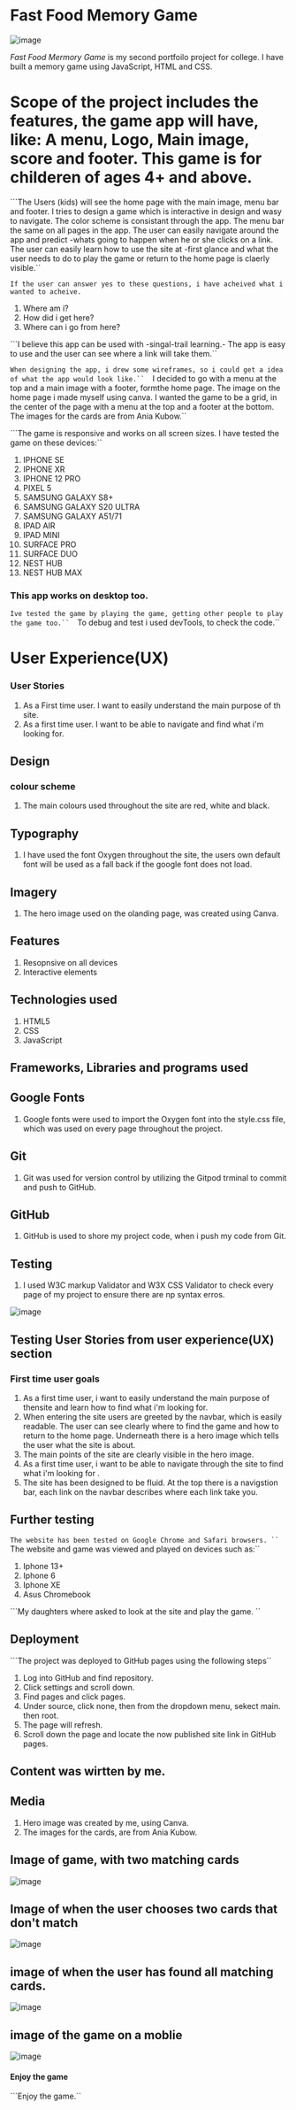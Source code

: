 #  Fast Food Memory Game

![image](https://github.com/struk49/fastfoodmemorygame/assets/115653854/be9f326f-c8f1-4631-be43-b347aef044e4)




*Fast Food Mermory Game* is my second portfoilo project for college. I have built a memory game using JavaScript, HTML and CSS.
 
# Scope of the project includes the features, the game app will have, like: A menu, Logo, Main image, score and footer. This game is for childeren of ages 4+ and above.
```The Users (kids) will see the home page with the main image, menu bar and footer. I tries to design a game which is interactive in design and wasy to navigate. The color scheme is consistant through the app. The menu bar the same on all pages in the app. The user can easily navigate around the app and predict -whats going to happen when he or she clicks on a link. The user can easily learn how to use the site at -first glance and what the user needs to do to play the game or return to the home page is claerly visible.``

 ``If the user can answer yes to these questions, i have acheived what i wanted to acheive.``
1.  Where am i?
 2. How did i get here?
3. Where can i go from here?

```I believe this app can be used with -singal-trail learning.- The app is easy to use and the user can see where a link will take them.`` 

```When designing the app, i drew some wireframes, so i could get a idea of what the app would look like.`` 
```I decided to go with a menu at the top and a main image with a footer, formthe home page. The image on the home page i made myself using canva. I wanted the game to be a grid, in the center of the page with a menu at the top and a footer at the bottom. The images for the cards are from Ania Kubow.``

```The game is responsive and works on all screen sizes. I have tested the game on these devices:``
1. IPHONE SE
2. IPHONE XR
3. IPHONE 12 PRO
4. PIXEL 5
5. SAMSUNG GALAXY S8+
6. SAMSUNG GALAXY S20 ULTRA
7. SAMSUNG GALAXY A51/71
8. IPAD AIR
9. IPAD MINI
10. SURFACE PRO
11. SURFACE DUO
12. NEST HUB
13. NEST HUB MAX

### This app works on desktop too. 

```Ive tested the game by playing the game, getting other people to play the game too.`` 
```To debug and test i used devTools, to check the code.``

# User Experience(UX)
### User Stories
1. As a First time user. I want to easily understand the main purpose of th site. 
2. As a first time user. I want to be able to navigate and find what i'm looking for. 

## Design
### colour scheme
1. The main colours used throughout the site are red, white and black.

## Typography 
1. I have used the font Oxygen throughout the site, the users own default font will be used as a fall back if the google font does not load. 

## Imagery
1. The hero image used on the olanding page, was created using Canva. 

## Features
1. Resopnsive on all devices
2. Interactive elements

## Technologies used
1. HTML5
2. CSS
3. JavaScript

## Frameworks, Libraries and programs used

## Google Fonts
1. Google fonts were used to import the Oxygen font into the style.css file, which was used on every page throughout the project.

## Git
1. Git was used for version control by utilizing the Gitpod trminal to commit and push to GitHub.

## GitHub
1. GitHub is used to shore my project code, when i push my code from Git. 

## Testing
1. I used W3C markup Validator and W3X CSS Validator to check every page of my project to ensure there are np syntax erros. 

![image](https://github.com/struk49/fastfoodmemorygame/assets/115653854/1811532b-2d17-4748-9b2e-db30d850b63d)


## Testing User Stories from user experience(UX) section 
### First time user goals
1. As a first time user, i want to easily understand the main purpose of thensite and learn how to find what i'm looking for. 
2. When entering the site users are greeted by the navbar, which is easily readable. The user can see clearly where to find the game and how to return to the home page. Underneath there is a hero image which tells the user what the site is about. 
3. The main points of the site are clearly visible in the hero image. 
4. As a first time user, i want to be able to navigate through the site to find what i'm looking for .
5. The site has been designed to be fluid. 
At the top there is a navigstion bar, each link on the navbar describes where each link take you. 

## Further testing 
```The website has been tested on Google Chrome and Safari browsers. ``
```The website and game was viewed and played on devices such as:``
1. Iphone 13+
2. Iphone 6
3. Iphone XE
4. Asus Chromebook

```My daughters where asked to look at the site and play the game. ``

## Deployment
```The project was deployed to GitHub pages using the following steps``
1. Log into GitHub and find repository.
2. Click settings and scroll down. 
3. Find pages and click pages. 
4. Under source, click none, then from the dropdown menu, sekect main. then root.
5. The page will refresh. 
6. Scroll down the page and locate the now published site link in GitHub pages. 

## Content was wirtten by me. 

## Media 
1. Hero image was created by me, using Canva. 
2. The images for the cards, are from Ania Kubow.

## Image of game, with two matching cards

![image](https://github.com/struk49/fastfoodmemorygame/assets/115653854/754087a1-65c6-4fad-8ba4-4336496fb7d5)

## Image of when the user chooses two cards that don't match

![image](https://github.com/struk49/fastfoodmemorygame/assets/115653854/b1e7208d-dbe1-4d9b-a334-02ee6749a4a2)

## image of when the user has found all matching cards. 

![image](https://github.com/struk49/fastfoodmemorygame/assets/115653854/d6c1175e-88f0-4410-9371-6cd9639d94f2)

## image of the game on a moblie

![image](https://github.com/struk49/fastfoodmemorygame/assets/115653854/5f233d1e-95c7-41e7-a104-3584c35856f2)

#### Enjoy the game







































































































































































































```Enjoy the game.``
